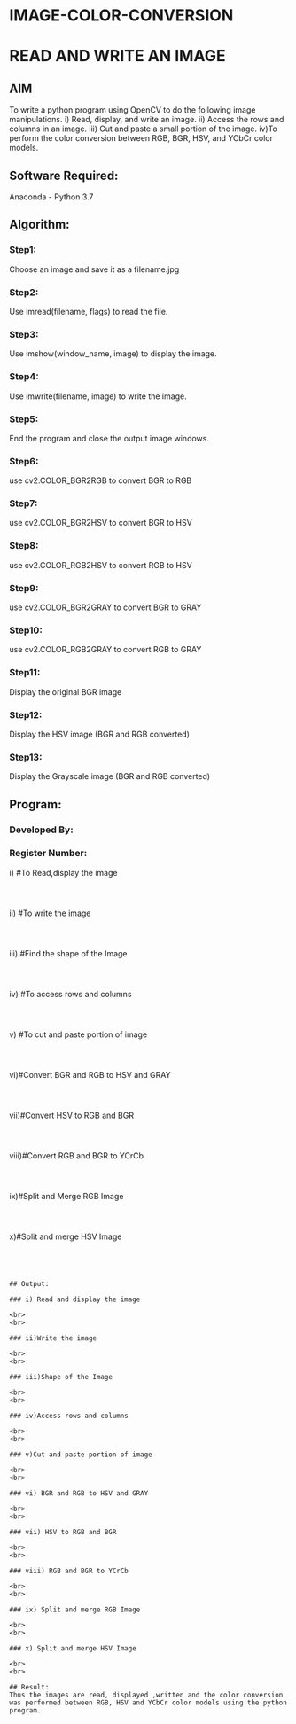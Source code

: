 # IMAGE-COLOR-CONVERSION
# READ AND WRITE AN IMAGE
## AIM
To write a python program using OpenCV to do the following image manipulations.
i) Read, display, and write an image.
ii) Access the rows and columns in an image.
iii) Cut and paste a small portion of the image.
iv)To perform the color conversion between RGB, BGR, HSV, and YCbCr color models.

## Software Required:
Anaconda - Python 3.7
## Algorithm:
### Step1:
Choose an image and save it as a filename.jpg
### Step2:
Use imread(filename, flags) to read the file.
### Step3:
Use imshow(window_name, image) to display the image.
### Step4:
Use imwrite(filename, image) to write the image.
### Step5:
End the program and close the output image windows.
### Step6:
use cv2.COLOR_BGR2RGB to convert BGR to RGB

### Step7:
use cv2.COLOR_BGR2HSV to convert BGR to HSV

### Step8:
use cv2.COLOR_RGB2HSV to convert RGB to HSV

### Step9:
use cv2.COLOR_BGR2GRAY to convert BGR to GRAY

### Step10:
use cv2.COLOR_RGB2GRAY to convert RGB to GRAY

### Step11:
Display the original BGR image

### Step12:
Display the HSV image (BGR and RGB converted)

### Step13:
Display the Grayscale image (BGR and RGB converted)


## Program:

### Developed By:

### Register Number: 

i) #To Read,display the image
```



```
ii) #To write the image
```



```
iii) #Find the shape of the Image
```python3



```
iv) #To access rows and columns

```python3



```
v) #To cut and paste portion of image
```python3



```
vi)#Convert BGR and RGB to HSV and GRAY
```python3



```
vii)#Convert HSV to RGB and BGR
```python3



```
viii)#Convert RGB and BGR to YCrCb
```python3



```
ix)#Split and Merge RGB Image
```python3



```
x)#Split and merge HSV Image
```python3



```
```

## Output:

### i) Read and display the image

<br>
<br>

### ii)Write the image

<br>
<br>

### iii)Shape of the Image

<br>
<br>

### iv)Access rows and columns

<br>
<br>

### v)Cut and paste portion of image

<br>
<br>

### vi) BGR and RGB to HSV and GRAY

<br>
<br>

### vii) HSV to RGB and BGR

<br>
<br>

### viii) RGB and BGR to YCrCb

<br>
<br>

### ix) Split and merge RGB Image

<br>
<br>

### x) Split and merge HSV Image

<br>
<br>

## Result:
Thus the images are read, displayed ,written and the color conversion was performed between RGB, HSV and YCbCr color models using the python program.
